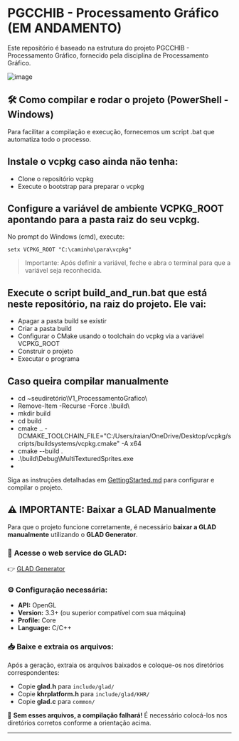 # PGCCHIB - Processamento Gráfico (EM ANDAMENTO)

Este repositório é baseado na estrutura do projeto PGCCHIB - Processamento Gráfico, fornecido pela disciplina de Processamento Gráfico. 

![image](https://github.com/user-attachments/assets/b27f999e-ff81-4394-9637-3ade365d57ed)

## 🛠️ Como compilar e rodar o projeto (PowerShell - Windows)
Para facilitar a compilação e execução, fornecemos um script .bat que automatiza todo o processo.

## Instale o vcpkg caso ainda não tenha:
- Clone o repositório vcpkg
- Execute o bootstrap para preparar o vcpkg

## Configure a variável de ambiente VCPKG_ROOT apontando para a pasta raiz do seu vcpkg. 
No prompt do Windows (cmd), execute:
```
setx VCPKG_ROOT "C:\caminho\para\vcpkg"
```
> Importante: Após definir a variável, feche e abra o terminal para que a variável seja reconhecida.

## Execute o script build_and_run.bat que está neste repositório, na raiz do projeto. Ele vai:
- Apagar a pasta build se existir
- Criar a pasta build
- Configurar o CMake usando o toolchain do vcpkg via a variável VCPKG_ROOT
- Construir o projeto
- Executar o programa

## Caso queira compilar manualmente
- cd ~seudiretório\V1_ProcessamentoGrafico\
- Remove-Item -Recurse -Force .\build\
- mkdir build
- cd build
- cmake .. -DCMAKE_TOOLCHAIN_FILE="C:/Users/raian/OneDrive/Desktop/vcpkg/scripts/buildsystems/vcpkg.cmake" -A x64
- cmake --build .
- .\build\Debug\MultiTexturedSprites.exe
- 
Siga as instruções detalhadas em [GettingStarted.md](GettingStarted.md) para configurar e compilar o projeto.

## ⚠️ **IMPORTANTE: Baixar a GLAD Manualmente**
Para que o projeto funcione corretamente, é necessário **baixar a GLAD manualmente** utilizando o **GLAD Generator**.

### 🔗 **Acesse o web service do GLAD**:
👉 [GLAD Generator](https://glad.dav1d.de/)

### ⚙️ **Configuração necessária:**
- **API:** OpenGL  
- **Version:** 3.3+ (ou superior compatível com sua máquina)  
- **Profile:** Core  
- **Language:** C/C++  

### 📥 **Baixe e extraia os arquivos:**
Após a geração, extraia os arquivos baixados e coloque-os nos diretórios correspondentes:
- Copie **glad.h** para `include/glad/`
- Copie **khrplatform.h** para `include/glad/KHR/`
- Copie **glad.c** para `common/`

🚨 **Sem esses arquivos, a compilação falhará!** É necessário colocá-los nos diretórios corretos conforme a orientação acima.

---



